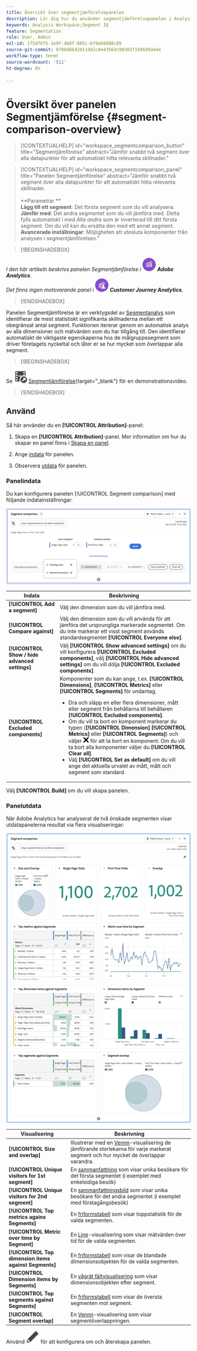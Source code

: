 ```yaml
---
title: Översikt över segmentjämförelsepanelen
description: Lär dig hur du använder segmentjämförelsepanelen i Analysis Workspace.
keywords: Analysis Workspace;Segment IQ
feature: Segmentation
role: User, Admin
exl-id: 1f5df6fb-1e9f-4b8f-885c-bf9e68d88c89
source-git-commit: 978bd8642011dd2c8e43564c90303f194689a64e
workflow-type: tm+mt
source-wordcount: '511'
ht-degree: 0%

---
```


# Översikt över panelen Segmentjämförelse {#segment-comparison-overview}

<!-- markdownlint-disable MD034 -->

>[!CONTEXTUALHELP]
>id="workspace_segmentcomparison_button"
>title="Segmentjämförelse"
>abstract="Jämför snabbt två segment över alla datapunkter för att automatiskt hitta relevanta skillnader."

<!-- markdownlint-enable MD034 -->

<!-- markdownlint-disable MD034 -->

>[!CONTEXTUALHELP]
>id="workspace_segmentcomparison_panel"
>title="Panelen Segmentjämförelse"
>abstract="Jämför snabbt två segment över alla datapunkter för att automatiskt hitta relevanta skillnader.<br/><br/>**Parametrar **<br/>**Lägg till ett segment**: Det första segment som du vill analysera.<br/>**Jämför med**: Det andra segmentet som du vill jämföra med. Detta fylls automatiskt i med *Alla andra* som är inverterad till ditt första segment. Om du vill kan du ersätta den med ett annat segment.<br/>**Avancerade inställningar**: Möjligheten att utesluta komponenter från analysen i segmentjämförelsen."
<!-- markdownlint-enable MD034 -->

>[!BEGINSHADEBOX]

_I den här artikeln beskrivs panelen Segmentjämförelse i_ ![AdobeAnalytics](/help/assets/icons/AdobeAnalytics.svg) _**Adobe Analytics**._<br/>_Det finns ingen motsvarande panel i_ ![CustomerJourneyAnalytics](/help/assets/icons/CustomerJourneyAnalytics.svg) _**Customer Journey Analytics**._

>[!ENDSHADEBOX]

Panelen Segmentjämförelse är en verktygsdel av [Segmentanalys](../../segment-iq.md) som identifierar de mest statistiskt signifikanta skillnaderna mellan ett obegränsat antal segment. Funktionen itererar genom en automatisk analys av alla dimensioner och mätvärden som du har tillgång till. Den identifierar automatiskt de viktigaste egenskaperna hos de målgruppssegment som driver företagets nyckeltal och låter er se hur mycket som överlappar alla segment.


>[!BEGINSHADEBOX]

Se ![VideoCheckedOut](/help/assets/icons/VideoCheckedOut.svg) [Segmentjämförelse](https://video.tv.adobe.com/v/23976?quality=12&learn=on){target="_blank"} för en demonstrationsvideo.

>[!ENDSHADEBOX]



## Använd

Så här använder du en **[!UICONTROL Attribution]**-panel:

1. Skapa en **[!UICONTROL Attribution]**-panel. Mer information om hur du skapar en panel finns i [Skapa en panel](../panels.md#create-a-panel).

1. Ange [indata](#panel-input) för panelen.

1. Observera [utdata](#panel-output) för panelen.



### Panelindata

Du kan konfigurera panelen [!UICONTROL Segment comparison] med följande indatainställningar:

![Indatapanelen för segmentjämförelse](assets/segment-comparison-input.png)

| Indata | Beskrivning |
| --- | --- |
| **[!UICONTROL Add a segment]** | Välj den dimension som du vill jämföra med. |
| **[!UICONTROL Compare against]** | Välj den dimension som du vill använda för att jämföra det ursprungliga markerade segmentet. Om du inte markerar ett visst segment används standardsegmentet **[!UICONTROL Everyone else]**. |
| **[!UICONTROL Show / hide advanced settings]** | Välj **[!UICONTROL Show advanced settings]** om du vill konfigurera **[!UICONTROL Excluded components]**, välj **[!UICONTROL Hide advanced settings]** om du vill dölja **[!UICONTROL Excluded components]**. |
| **[!UICONTROL Excluded components]** | Komponenter som du kan ange, t.ex. **[!UICONTROL Dimensions]**, **[!UICONTROL Metrics]** eller **[!UICONTROL Segments]** för undantag.<br><ul><li>Dra och släpp en eller flera dimensioner, mått eller segment från behållarna till behållaren **[!UICONTROL Excluded components]**.</li><li>Om du vill ta bort en komponent markerar du typen (**[!UICONTROL Dimension]** **[!UICONTROL Metrics]** eller **[!UICONTROL Segments]**) och väljer ![CrossSize75](/help/assets/icons/CrossSize75.svg) för att ta bort en komponent. Om du vill ta bort alla komponenter väljer du **[!UICONTROL Clear all]**.</li><li>Välj **[!UICONTROL Set as default]** om du vill ange det aktuella urvalet av mått, mått och segment som standard.</li></ul> |

Välj **[!UICONTROL Build]** om du vill skapa panelen.

### Panelutdata

När Adobe Analytics har analyserat de två önskade segmenten visar utdatapanelerna resultat via flera visualiseringar:

![Jämförelse av panelutdatasegment](assets/segment-comparison-output.png)

| Visualisering | Beskrivning |
|---|---|
| **[!UICONTROL Size and overlap]** | Illustrerar med en [Vennn](/help/analyze/analysis-workspace/visualizations/venn.md)-visualisering de jämförande storlekarna för varje markerat segment och hur mycket de överlappar varandra. |
| **[!UICONTROL Unique visitors for 1st segment]** | En [sammanfattning](/help/analyze/analysis-workspace/visualizations/summary-number-change.md) som visar unika besökare för det första segmentet (i exemplet med enkelsidiga besök) |
| **[!UICONTROL Unique visitors for 2nd segment]** | En [sammanfattningsbild](/help/analyze/analysis-workspace/visualizations/summary-number-change.md) som visar unika besökare för det andra segmentet (i exemplet med förstagångsbesök) |
| **[!UICONTROL Top metrics agains Segments]** | En [friformstabell](/help/analyze/analysis-workspace/visualizations/freeform-table/freeform-table.md) som visar toppstatistik för de valda segmenten. |
| **[!UICONTROL Metric over time by Segment]** | En [Line](/help/analyze/analysis-workspace/visualizations/line.md)-visualisering som visar mätvärden över tid för de valda segmenten. |
| **[!UICONTROL Top dimension items against Segments]** | En [friformstabell](/help/analyze/analysis-workspace/visualizations/freeform-table/freeform-table.md) som visar de blandade dimensionsobjekten för de valda segmenten. |
| **[!UICONTROL Dimension items by Segments]** | En [vågrät fältvisualisering](/help/analyze/analysis-workspace/visualizations/horizontal-bar.md) som visar dimensionsobjekten efter segment. |
| **[!UICONTROL Top segments against Segments]** | En [friformstabell](/help/analyze/analysis-workspace/visualizations/freeform-table/freeform-table.md) som visar de översta segmenten mot segment. |
| **[!UICONTROL Segment overlap]** | En [Vennn](/help/analyze/analysis-workspace/visualizations/venn.md)-visualisering som visar segmentöverlappningen. |

Använd ![Redigera](/help/assets/icons/Edit.svg) för att konfigurera om och återskapa panelen.


<!--
#### Size and overlap

Illustrates the comparative sizes of each selected segment and how much they overlap with each other using a venn diagram. You can hover over the visual to see how many visitors were in each overlapping or non-overlapping section. You can also right click on the overlap to create a brand new segment for further analysis. If the two segments are mutually exclusive, no overlap is shown between the two circles (typically seen with segments using a hit container).

![Size and overlap](assets/size-overlap.png)

#### Population summaries

To the right of the Size and Overlap visualization, the total unique visitor count in each segment and overlap is shown.

![Population summaries](assets/population_summaries.png)

#### Top metrics

Displays the most statistically significant metrics between the two segments. Each row in this table represents a differentiating metric, ranked by how different it is between each segment. A difference score of 1 means it is statistically significant, while a difference score of 0 means there is no statistical significance.

This visualization is similar to freeform tables in Analysis Workspace. If deeper analysis on a specific metric is desired, hover over a line item and click 'Create visual'. A new table is created to analyze that specific metric. If a metric is irrelevant to your analysis, hover over the line item and click the 'X' to remove it.

>[!NOTE]
>
>Metrics added to this table after the segment comparison has finished do not receive a Difference Score.

![Top metrics](assets/top-metrics.png)

#### Metric over time by segment

To the right of the metrics table is a linked visualization. You can click a line item in the table on the left, and this visualization updates to show that metric trended over time.

![Top metrics line](assets/linked-viz.png)

#### Top dimensions

Shows the most statistically significant dimension items across all of your dimensions. Each row shows the percentage of each segment exhibiting this dimension item. For example, this table might reveal that 100% of visitors in 'Segment A' had the dimension item 'Browser Type: Google', whereas only 19.6% of 'Segment B' had this dimension item. A difference score of 1 means it is statistically significant, while a difference score of 0 means there is no statistical significance.

This visualization is similar to freeform tables in Analysis Workspace. If deeper analysis on a specific dimension item is desired, hover over a line item and click 'Create visual'. A new table is created to analyze that specific dimension item. If a dimension item is irrelevant to your analysis, hover over the line item and click the 'X' to remove it.

>[!NOTE]
>
>Dimension items added to this table after the segment comparison has finished do not receive a Difference Score.

![Top dimensions](assets/top-dimension-item1.png)

#### Dimension items by segment

To the right of the dimensions table is a linked bar chart visualization. It shows all displayed dimension items in a bar chart. Clicking a line item in the table on the left updates the visualization on the right.

![Top dimensions bar chart](assets/top-dimension-item.png)

#### Top segments

Shows which other segments (other than the two segments selected for comparison) have statistically significant overlap. For example, this table can show that a third segment, 'Repeat Visitors', overlaps highly with 'Segment A' but does not overlap with 'Segment B'. A difference score of 1 means it is statistically significant, while a difference score of 0 means there is no statistical significance.

This visualization is similar to freeform tables in Analysis Workspace. If deeper analysis on a specific segment is desired, hover over a line item and click 'Create visual'. A new table is created to analyze that specific segment. If a segment is irrelevant to your analysis, hover over the line item and click the 'X' to remove it.

>[!NOTE]
>
>Segments added to this table after the segment comparison has finished do not receive a Difference Score.

![Top segments](assets/top-segments.png)

#### Segment overlap

To the right of the segments table is a linked venn diagram visualization. It shows the most statistically significant segment applied to your compared segments. For example, 'Segment A' + 'Statistically significant segment' vs. 'Segment B' + 'Statistically significant segment'. Clicking a segment line item in the table on the left updates the venn diagram on the right.

![Top segments venn diagram](assets/segment-overlap.png)

-->
